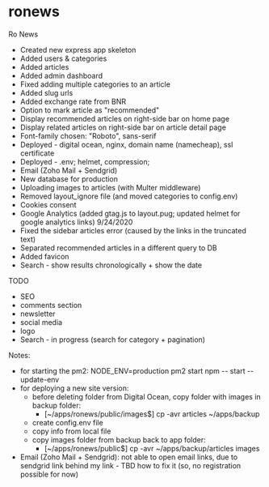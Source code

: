 # ronews

Ro News

- Created new express app skeleton
- Added users & categories
- Added articles
- Added admin dashboard
- Fixed adding multiple categories to an article
- Added slug urls
- Added exchange rate from BNR
- Option to mark article as "recommended"
- Display recommended articles on right-side bar on home page
- Display related articles on right-side bar on article detail page
- Font-family chosen: "Roboto", sans-serif
- Deployed - digital ocean, nginx, domain name (namecheap), ssl certificate
- Deployed - .env; helmet, compression;
- Email (Zoho Mail + Sendgrid)
- New database for production
- Uploading images to articles (with Multer middleware)
- Removed layout_ignore file (and moved categories to config.env)
- Cookies consent
- Google Analytics (added gtag.js to layout.pug; updated helmet for google analytics links)
  9/24/2020
- Fixed the sidebar articles error (caused by the links in the truncated text)
- Separated recommended articles in a different query to DB
- Added favicon
- Search - show results chronologically + show the date

TODO

- SEO
- comments section
- newsletter
- social media
- logo
- Search - in progress (search for category + pagination)

Notes:

- for starting the pm2: NODE_ENV=production pm2 start npm -- start --update-env
- for deploying a new site version:
  - before deleting folder from Digital Ocean, copy folder with images in backup folder:
    - [~/apps/ronews/public/images$] cp -avr articles ~/apps/backup
  - create config.env file
  - copy info from local file
  - copy images folder from backup back to app folder:
    - [~/apps/ronews/public$] cp -avr ~/apps/backup/articles images
- Email (Zoho Mail + Sendgrid): not able to open email links, due to sendgrid link behind my link - TBD how to fix it (so, no registration possible for now)

